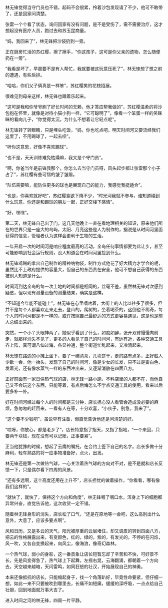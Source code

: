 林无锋觉得当守门员也不错，起码不会很累，拎着沙包发现请了不少，他可不敢带了，还是回家问清楚。

张雷一个个看了状态，询问回家有没有问题，是不是受伤了，需不需要治疗，这才想起没有医疗人员，跑过去和苏玉昆商量。

“妈，我回来了”，林无锋把沙袋扔到一旁。

正在厨房忙活的苏红樱，擦了擦手，“你这孩子，这可是你父亲的遗物，怎么随便扔在一旁”。

“我看是坏了，早晨要不是有人帮忙，我就要被这玩意压死了”，林无锋想了想之前的遭遇，有些后排。

“哈哈，你们父子俩真是一样笨”，苏红樱笑的花枝招展。

很难见到母亲这样，林无锋也跟着乐起来。

“这可是我和你爷爷刷了好长时间的无赖，他才答应帮我做的”，苏红樱温柔的将沙包抱在怀里，就像是对待小猫小狗一样，“它可聪明了”，像看一个笨蛋一样的笑眯眯的看向儿子，“你觉得太沉，为什么不想着让它轻点呢”。

林无锋转了转眼睛，只是埋头吃饭，“妈，你也吃点吧，明天时间河又要流经我们这里了，不用踢球了，一起去呗”。

“听你这意思，好像不喜欢踢球”。

“也不是，天天训练难免枯燥嘛，我又是个守门员”。

“啊，你爸当年是前锋我那个，你怎么去当守门员呀，风头起步都让张雷那个小子占了”，苏红樱有些可惜的皱了皱眉。

“队伍需要嘛，能防住更多的球也是展现自己的能力，我感觉我挺适合”。

“也是，你喜欢就好吧”，苏红樱食欲下降不少，“时光河我就不参与，谁知道碰到什么玩意，你还是和踢球的朋友一起，正好交楼下感情”。

“好，嘿嘿”。

第二天，林无锋自己出了门，这几天他晚上一直在看地理相关的知识，原来他们所在的世界只是一座大的岛屿，太阳、月亮这些是人为制作的，据说是从时间河里面获得的信息，管理者认为这样会更利于生物的生活。

一年开启一次的时间河是响应程度最高的活动，全岛任何事情都要为此让步，甚至可能影响到社会运行规则，没人知道会在时间河里捡到什么。

林无锋鸡贼的拿出自己制作的精神纳物袋，制作方式他花了好大精力才学会的呢，虽然比不上政府提供的容量大，但自己的东西贵在安全，他可不想自己获得的东西被别人知道是什么。

时间河到达全岛的每一次土地的时间都是相同的，丝毫不差，虽然林无锋对次感到疑惑，但以现有测量设备的测量结果，确实是这样。

“不知道今年能不能碰上”，林无锋在心里嘀咕着，大街上的人比以往多了很多，但并不是每个人都喜欢走来走去，登山的，爬树的，坐着喝茶的，这倒也不稀奇，每个人的时间河都是不一样的，或许按照自己最舒适的方式更容易遇见，这是也是前人总结出来的。

突然，一个小丫头眼神两了，她似乎看到了什么，如痴如醉，张开双臂慢慢向前走，就那样消失不见了，更多的人看见了自己的时间河，有远有近，各种交通工具齐上阵，真可谓八仙过海，各显神通，整个街道忙乱起来，又冷清起来。

林无锋在路边的小摊上坐下，要了一碗清茶，几块饼干，走的路有点多，正好趁人少歇一会，他一抬头，发现了自己的时间河，像是少女的长发，只不过是雾白色，发着光，还有像水蒸气一样的东西冲出来，又逐渐消散在四面八方。

正好前面有一家日供热气球的店，林无锋一路小跑，不料店里的人都不在，而他自己又不会玩这个东西，只能等着，有点后悔怎么不学点交通工具的使用，看来以后要多补一补。

好在时间河经过每个人的时间都是三分钟，店长担心没人看管会造成没必要的麻烦，急匆匆的赶回来，一看有人在等，十分欢喜，“小伙子，别急，我来了”。

“这个要不少钱吧”，虽说早有注备，但直觉告诉他还是问清楚的好。

“哎呀，你放心，都是老乡了”，店长特意指了指天，又指了指地，“一个来回，只要两千块钱，现在没有可以记账，正事要紧”。

正当他犹豫的时候，想起了云鹰的嘱托，在合约上签下自己的名字。店长多做十分麻利，轻车熟路的将一应事物准备好，点火，出发。

林无锋还是第一次做热气球，一心关注着热气球的方向对不对，是不是就和店长反馈一下，只是偶尔看下四周的风景。

“还有多远啊，这个高度还用在上升不”，店长担忧的做着操作，“你看看，哪有像我们这样的”。

“就快了，就快了，保持这个方向和角度”，林无锋咽了咽口水，浑身上下的细胞都异常兴奋，直觉告诉他，这次收货一定不错。

随着林无锋身形的消失，店长松了口气，“还是在原地等一会吧，这么高别出什么意外，大意了，应该多要点啊”。

风和日历，又是多云的天气，阳光被厚重的云层堵住，却又调皮的转到四面八方，把云的性格展露出来，有变颜色，红的，绿的，紫的，有发光的，不停的在闪烁，风一吹，又各自变换起来，向风尘，像海浪，像奇幻森林。

一个热气球，弱小的身影，这一番景象让店长短暂忘却了辛苦和不快，可好景不长，先是风变得急了，热气球上下起舞，左摇右晃，云海翻涌，都朝着一个方向去，天空越来越暗，天闪雷鸣，如同狂怒的壮汉，开始展现自己的神勇。

本来还像抵抗的店长，只能缩起身子，找一个角落趴好，毕竟性命要紧，但仔细一想，如此一来不只要被吹到哪里去，长痛不如短痛，缓缓的深呼吸，一点点给自己壮胆，回到地面就万事大吉了。

进入时间之河的林无锋，四周一片平静。